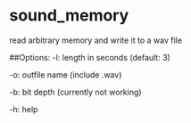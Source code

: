 # sound_memory
read arbitrary memory and write it to a wav file 

##Options:
-l: length in seconds (default: 3)

-o: outfile name (include .wav)

-b: bit depth (currently not working)

-h: help

